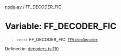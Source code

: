 [node-av](../globals.md) / FF\_DECODER\_FIC

# Variable: FF\_DECODER\_FIC

> `const` **FF\_DECODER\_FIC**: [`FFVideoDecoder`](../type-aliases/FFVideoDecoder.md)

Defined in: [decoders.ts:110](https://github.com/seydx/av/blob/f8631fc881b394300b1479f511d55cf1c370a87f/src/constants/decoders.ts#L110)
